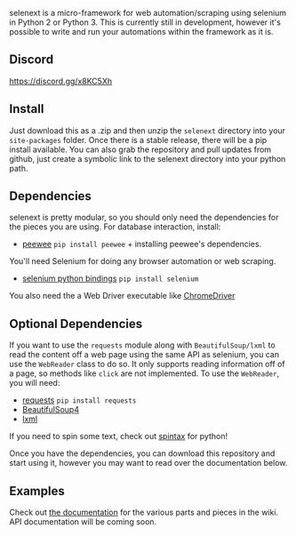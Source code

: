 selenext is a micro-framework for web automation/scraping using selenium in Python 2 or Python 3.  This is currently still in development, however it's possible to write and run your automations within the framework as it is.

## Discord

https://discord.gg/x8KC5Xh

## Install

Just download this as a .zip and then unzip the `selenext` directory into 
your `site-packages` folder. Once there is a stable release, there will 
be a pip install available.  You can also grab the repository and pull
updates from github, just create a symbolic link to the selenext directory
into your python path.

## Dependencies

selenext is pretty modular, so you should only need the dependencies for
the pieces you are using.  For database interaction, install:

* [peewee](http://docs.peewee-orm.com/en/latest/)
`pip install peewee` + installing peewee's dependencies.

You'll need Selenium for doing any browser automation or web scraping. 

* [selenium python bindings](http://selenium-python.readthedocs.org/)
`pip install selenium`

You also need the a Web Driver executable like [ChromeDriver](https://sites.google.com/a/chromium.org/chromedriver/downloads)

## Optional Dependencies

If you want to use the `requests` module along with `BeautifulSoup/lxml` 
to read the content off a web page using the same API as selenium, you 
can use the `WebReader` class to do so.  It only supports reading 
information off of a page, so methods like `click` are not implemented.
To use the `WebReader`, you will need:

* [requests](http://docs.python-requests.org/en/master/)
`pip install requests`
* [BeautifulSoup4](https://www.crummy.com/software/BeautifulSoup/)
* [lxml](http://lxml.de/)

If you need to spin some text, check out [spintax](https://github.com/AceLewis/spintax) for python!

Once you have the dependencies, you can download this repository and 
start using it, however you may want to read over the documentation 
below.

## Examples

Check out [the documentation](https://github.com/Wykleph/selenext/wiki/Documentation) for the various parts and pieces in the wiki. API documentation will be coming soon.
